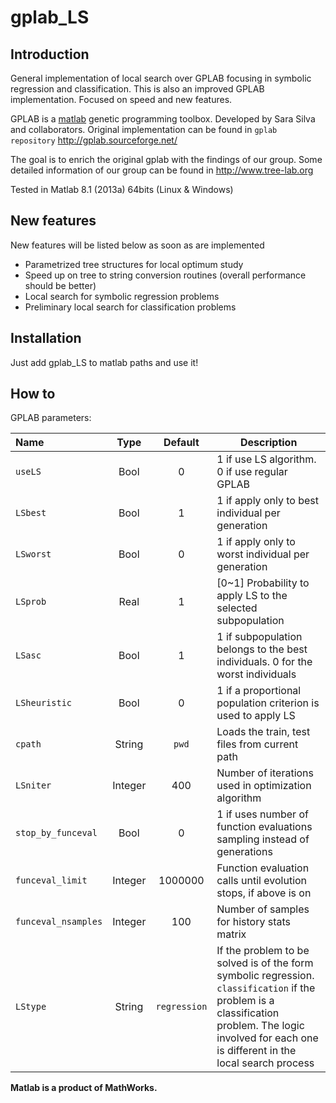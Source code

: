 gplab_LS
=======

Introduction
------------
General implementation of local search over GPLAB focusing in symbolic regression and classification. This is also an improved GPLAB implementation. Focused on speed and new features.

GPLAB is a [matlab][mt] genetic programming toolbox. Developed by Sara Silva and collaborators. Original implementation can be found in `gplab repository` http://gplab.sourceforge.net/

The goal is to enrich the original gplab with the findings of our group. Some detailed information of our group can be found in http://www.tree-lab.org

Tested in Matlab 8.1 (2013a) 64bits (Linux & Windows)

New features
------------

New features will be listed below as soon as are implemented

- Parametrized tree structures for local optimum study
- Speed up on tree to string conversion routines (overall performance should be better)
- Local search for symbolic regression problems
- Preliminary local search for classification problems

Installation
------------

Just add gplab_LS to matlab paths and use it!

How to
------

GPLAB parameters:

| Name | Type | Default | Description |
|:-----|:----:|:-------:|-------------|
| `useLS` | Bool | 0 | 1 if use LS algorithm. 0 if use regular GPLAB |
| `LSbest` | Bool | 1 | 1 if apply only to best individual per generation |
| `LSworst` | Bool | 0 | 1 if apply only to worst individual per generation |
| `LSprob` | Real | 1 | [0~1] Probability to apply LS to the selected subpopulation |
| `LSasc` | Bool | 1 | 1 if subpopulation belongs to the best individuals. 0 for the worst individuals |
| `LSheuristic` | Bool | 0 | 1 if a proportional population criterion is used to apply LS |
| `cpath` | String | `pwd` | Loads the train, test files from current path |
| `LSniter` | Integer | 400 | Number of iterations used in optimization algorithm |
| `stop_by_funceval` | Bool | 0 | 1 if uses number of function evaluations sampling instead of generations |
| `funceval_limit` | Integer | 1000000 | Function evaluation calls until evolution stops, if above is on |
| `funceval_nsamples` | Integer | 100 | Number of samples for history stats matrix |
| `LStype` | String | `regression` | If the problem to be solved is of the form symbolic regression. `classification` if the problem is a classification problem. The logic involved for each one is different in the local search process |

**Matlab is a product of MathWorks.**

[mt]: http://www.mathworks.com/products/matlab/
